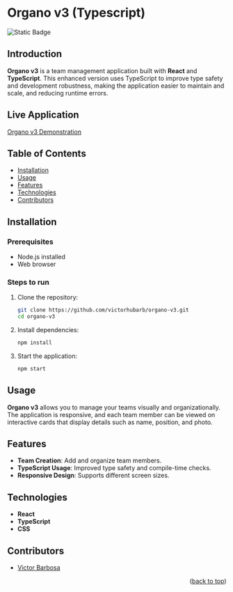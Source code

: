 # Organo v3 (Typescript) <a name="readme-top"></a>
![Static Badge](https://img.shields.io/badge/status-completed-green?style=for-the-badge)

## Introduction
**Organo v3** is a team management application built with **React** and **TypeScript**. This enhanced version uses TypeScript to improve type safety and development robustness, making the application easier to maintain and scale, and reducing runtime errors.

## Live Application
[Organo v3 Demonstration](https://organo-v3.vercel.app)

## Table of Contents
- [Installation](#installation)
- [Usage](#usage)
- [Features](#features)
- [Technologies](#technologies)
- [Contributors](#contributors)

## Installation

### Prerequisites
- Node.js installed
- Web browser

### Steps to run
1. Clone the repository:
   ```bash
   git clone https://github.com/victorhubarb/organo-v3.git
   cd organo-v3
   ```
2. Install dependencies:
   ```bash
   npm install
   ```
3. Start the application:
   ```bash
   npm start
   ```

## Usage
**Organo v3** allows you to manage your teams visually and organizationally. The application is responsive, and each team member can be viewed on interactive cards that display details such as name, position, and photo.

## Features
- **Team Creation**: Add and organize team members.
- **TypeScript Usage**: Improved type safety and compile-time checks.
- **Responsive Design**: Supports different screen sizes.

## Technologies
- **React**
- **TypeScript**
- **CSS**

## Contributors
- [Victor Barbosa](https://github.com/victorhubarb)
<p align="right">(<a href="#readme-top">back to top</a>)</p>
